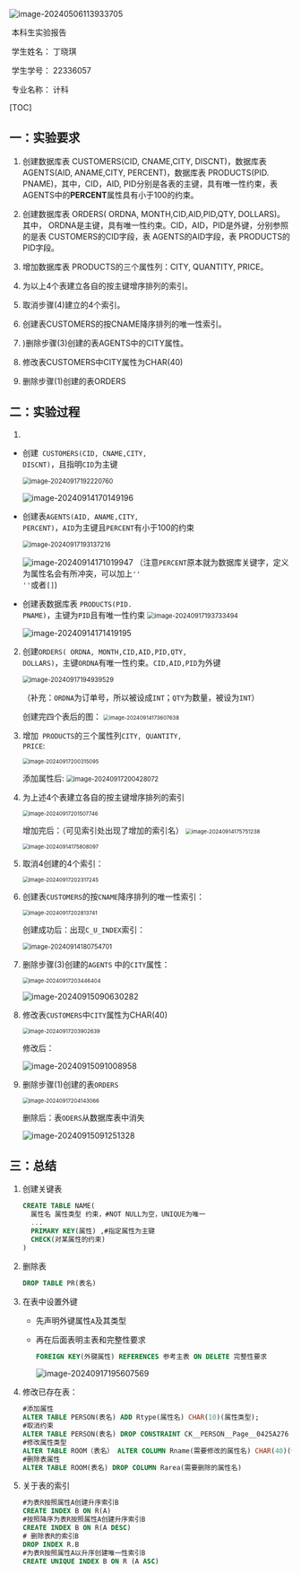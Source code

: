 ![image-20240506113933705](C:\Users\丁晓琪\AppData\Roaming\Typora\typora-user-images\image-20240506113933705.png)

 

 

​												本科生实验报告

​										学生姓名：      丁晓琪

​										学生学号：       22336057

​										专业名称：	计科

[TOC]

## 一：实验要求

1. 创建数据库表 CUSTOMERS(CID, CNAME,CITY, DISCNT)，数据库表AGENTS(AID, ANAME,CITY, PERCENT)，数据库表 PRODUCTS(PID. PNAME)，其中，CID，AID, PID分别是各表的主键，具有唯一性约束，表AGENTS中的**PERCENT**属性具有小于100的约束。

2. 创建数据库表 ORDERS( ORDNA, MONTH,CID,AID,PID,QTY, DOLLARS)。
    其中， ORDNA是主键，具有唯一性约束。CID，AID，PID是外键，分别参照的是表 CUSTOMERS的CID字段，表 AGENTS的AID字段，表 PRODUCTS的PID字段。
3. 增加数据库表 PRODUCTS的三个属性列：CITY, QUANTITY, PRICE。
4. 为以上4个表建立各自的按主键增序排列的索引。 
5. 取消步骤(4)建立的4个索引。
6. 创建表CUSTOMERS的按CNAME降序排列的唯一性索引。
7. )删除步骤(3)创建的表AGENTS中的CITY属性。
8. 修改表CUSTOMERS中CITY属性为CHAR(40)
9. 删除步骤(1)创建的表ORDERS

## 二：实验过程

1. 

   * 创建<code> CUSTOMERS(CID, CNAME,CITY, DISCNT)</code>，且指明<code>CID</code>为主键

     <img src="C:\Users\丁晓琪\AppData\Roaming\Typora\typora-user-images\image-20240917192220760.png" alt="image-20240917192220760" style="zoom:80%;" />

     ![image-20240914170149196](C:\Users\丁晓琪\AppData\Roaming\Typora\typora-user-images\image-20240914170149196.png)

   * 创建表<code>AGENTS(AID, ANAME,CITY, PERCENT)</code>，<code>AID</code>为主键且<code>PERCENT</code>有小于100的约束

     <img src="C:\Users\丁晓琪\AppData\Roaming\Typora\typora-user-images\image-20240917193137216.png" alt="image-20240917193137216" style="zoom:80%;" />

     ![image-20240914171019947](C:\Users\丁晓琪\AppData\Roaming\Typora\typora-user-images\image-20240914171019947.png)
     （注意<code>PERCENT</code>原本就为数据库关键字，定义为属性名会有所冲突，可以加上<code>'' ''</code>或者<code>[]</code>)

   * 创建表数据库表 <code>PRODUCTS(PID. PNAME)</code>，主键为<code>PID</code>且有唯一性约束
     <img src="C:\Users\丁晓琪\AppData\Roaming\Typora\typora-user-images\image-20240917193733494.png" alt="image-20240917193733494" style="zoom:80%;" />

     ![image-20240914171419195](C:\Users\丁晓琪\AppData\Roaming\Typora\typora-user-images\image-20240914171419195.png)

2. 创建<code>ORDERS( ORDNA, MONTH,CID,AID,PID,QTY, DOLLARS)</code>，主键<code>ORDNA</code>有唯一性约束。<code>CID,AID,PID</code>为外键

   <img src="C:\Users\丁晓琪\AppData\Roaming\Typora\typora-user-images\image-20240917194939529.png" alt="image-20240917194939529" style="zoom:80%;" />

   （补充：<code>ORDNA</code>为订单号，所以被设成<code>INT</code>；<code>QTY</code>为数量，被设为<code>INT</code>）

   创建完四个表后的图：
   <img src="C:\Users\丁晓琪\AppData\Roaming\Typora\typora-user-images\image-20240914173607638.png" alt="image-20240914173607638" style="zoom:67%;" />

3. 增加<code> PRODUCTS</code>的三个属性列<code>CITY, QUANTITY, PRICE</code>:

   <img src="C:\Users\丁晓琪\AppData\Roaming\Typora\typora-user-images\image-20240917200315095.png" alt="image-20240917200315095" style="zoom:67%;" />

   添加属性后:
   <img src="C:\Users\丁晓琪\AppData\Roaming\Typora\typora-user-images\image-20240917200428072.png" alt="image-20240917200428072" style="zoom:80%;" />

4. 为上述4个表建立各自的按主键增序排列的索引

   <img src="C:\Users\丁晓琪\AppData\Roaming\Typora\typora-user-images\image-20240917201507746.png" alt="image-20240917201507746" style="zoom:67%;" />

   增加完后：（可见索引处出现了增加的索引名）
                                                               <img src="C:\Users\丁晓琪\AppData\Roaming\Typora\typora-user-images\image-20240914175751238.png" alt="image-20240914175751238" style="zoom:67%;" />

   <img src="C:\Users\丁晓琪\AppData\Roaming\Typora\typora-user-images\image-20240914175808097.png" alt="image-20240914175808097" style="zoom:67%;" />

   

5. 取消4创建的4个索引：

   <img src="C:\Users\丁晓琪\AppData\Roaming\Typora\typora-user-images\image-20240917202317245.png" alt="image-20240917202317245" style="zoom:67%;" />

6. 创建表<code>CUSTOMERS</code>的按<code>CNAME</code>降序排列的唯一性索引：

   <img src="C:\Users\丁晓琪\AppData\Roaming\Typora\typora-user-images\image-20240917202813741.png" alt="image-20240917202813741" style="zoom:67%;" />

   创建成功后：出现<code>C_U_INDEX</code>索引：

   <img src="C:\Users\丁晓琪\AppData\Roaming\Typora\typora-user-images\image-20240914180754701.png" alt="image-20240914180754701" style="zoom:80%;" />

7. 删除步骤(3)创建的<code>AGENTS</code> 中的<code>CITY</code>属性：

   <img src="C:\Users\丁晓琪\AppData\Roaming\Typora\typora-user-images\image-20240917203446404.png" alt="image-20240917203446404" style="zoom:67%;" />

   ![image-20240915090630282](C:\Users\丁晓琪\AppData\Roaming\Typora\typora-user-images\image-20240915090630282.png)

8. 修改表<code>CUSTOMERS</code>中<code>CITY</code>属性为CHAR(40)

   <img src="C:\Users\丁晓琪\AppData\Roaming\Typora\typora-user-images\image-20240917203902639.png" alt="image-20240917203902639" style="zoom:67%;" />

   修改后：

   ![image-20240915091008958](C:\Users\丁晓琪\AppData\Roaming\Typora\typora-user-images\image-20240915091008958.png)

9. 删除步骤(1)创建的表<code>ORDERS</code>

   <img src="C:\Users\丁晓琪\AppData\Roaming\Typora\typora-user-images\image-20240917204143066.png" alt="image-20240917204143066" style="zoom:67%;" />

   删除后：表<code>ODERS</code>从数据库表中消失

   ![image-20240915091251328](C:\Users\丁晓琪\AppData\Roaming\Typora\typora-user-images\image-20240915091251328.png)

## 三：总结

1. 创建关键表

   ```sql
   CREATE TABLE NAME(
     属性名 属性类型 约束，#NOT NULL为空，UNIQUE为唯一
     ...
     PRIMARY KEY(属性) ,#指定属性为主键
     CHECK(对某属性的约束)
   )
   ```

2. 删除表

   ```sql
   DROP TABLE PR(表名)
   ```

    

3. 在表中设置外键

   * 先声明外键属性<code>A</code>及其类型

   * 再在后面表明主表和完整性要求

     ```sql
     FOREIGN KEY(外键属性) REFERENCES 参考主表 ON DELETE 完整性要求
     ```

     ![image-20240917195607569](C:\Users\丁晓琪\AppData\Roaming\Typora\typora-user-images\image-20240917195607569.png)

3. 修改已存在表：

   ```sql
   #添加属性
   ALTER TABLE PERSON(表名) ADD Rtype(属性名) CHAR(10)(属性类型);
   #取消约束
   ALTER TABLE PERSON(表名) DROP CONSTRAINT CK__PERSON__Page__0425A276（约束名，在对象资源管理器中查看）;
   #修改属性类型
   ALTER TABLE ROOM（表名） ALTER COLUMN Rname(需要修改的属性名) CHAR(40)(修改后的数据类型);
   #删除表属性
   ALTER TABLE ROOM(表名) DROP COLUMN Rarea(需要删除的属性名)
   
   ```

4. 关于表的索引

   ```sql
   #为表R按照属性A创建升序索引B
   CREATE INDEX B ON R(A)
   #按照降序为表R按照属性A创建升序索引B
   CREATE INDEX B ON R(A DESC)
   # 删除表R的索引B
   DROP INDEX R.B
   #为表R按照属性A以升序创建唯一性索引B
   CREATE UNIQUE INDEX B ON R (A ASC)
   ```



